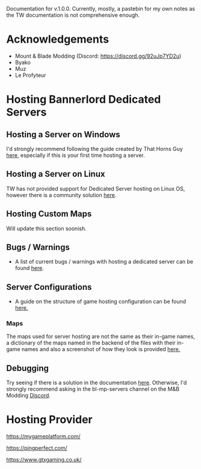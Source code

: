 Documentation for v.1.0.0. Currently, mostly, a pastebin for my own notes as the TW documentation is not comprehensive enough. 

# Acknowledgements 
- Mount & Blade Modding (Discord: https://discord.gg/92uJp7YD2u) 
- Byako 
- Muz 
- Le Profyteur 

# Hosting Bannerlord Dedicated Servers

## Hosting a Server on Windows 
I'd strongly recommend following the guide created by That Horns Guy [here](https://youtu.be/9Hvuz12Bfzg), especially if this is your first time hosting a server. 

## Hosting a Server on Linux 
TW has not provided support for Dedicated Server hosting on Linux OS, however there is a community solution [here](https://forums.taleworlds.com/index.php?threads/guide-dedicated-server-on-linux.454799/).

## Hosting Custom Maps
Will update this section soonish. 

## Bugs / Warnings
- A list of current bugs / warnings with hosting a dedicated server can be found [here](https://forums.taleworlds.com/index.php?threads/hosting-a-dedicated-server-back-end-problems.454786).

## Server Configurations
- A guide on the structure of game hosting configuration can be found [here.](https://github.com/Bannerlord-Community/bannerlord_documentation/blob/main/server_config.md)

### Maps

The maps used for server hosting are not the same as their in-game
names, a dictionary of the maps named in the backend of the files with their in-game names and also a screenshot of how they look is provided [here.](https://github.com/Bannerlord-Community/bannerlord_documentation/blob/main/map_dictionary.md)

## Debugging 
Try seeing if there is a solution in the documentation [here](https://github.com/Bannerlord-Community/bannerlord_documentation/blob/main/debugging.md). Otherwise, I'd strongly recommend asking in the bl-mp-servers channel on the M&B Modding [Discord](https://discord.gg/92uJp7YD2u). 

# Hosting Provider

https://mygameplatform.com/

https://pingperfect.com/

https://www.gtxgaming.co.uk/
